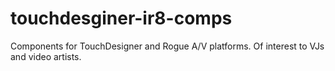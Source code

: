 touchdesginer-ir8-comps
=======================

Components for TouchDesigner and Rogue A/V platforms. Of interest to VJs and video artists.
